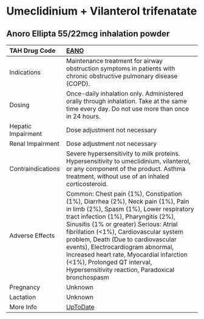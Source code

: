 # Umeclidinium + Vilanterol trifenatate

## Anoro Ellipta 55/22mcg inhalation powder

| TAH Drug Code      | [EANO](https://www.tahsda.org.tw/drugs/hissearch.php?drug_code=EANO)                                                                                                                                                                                                                                                                                                                                                                                             |
|:-------------------|:-----------------------------------------------------------------------------------------------------------------------------------------------------------------------------------------------------------------------------------------------------------------------------------------------------------------------------------------------------------------------------------------------------------------------------------------------------------------|
| Indications        | Maintenance treatment for airway obstruction symptoms in patients with chronic obstructive pulmonary disease (COPD).                                                                                                                                                                                                                                                                                                                                             |
| Dosing             | Once-daily inhalation only. Administered orally through inhalation. Take at the same time every day. Do not use more than once in 24 hours.                                                                                                                                                                                                                                                                                                                      |
| Hepatic Impairment | Dose adjustment not necessary                                                                                                                                                                                                                                                                                                                                                                                                                                    |
| Renal Impairment   | Dose adjustment not necessary                                                                                                                                                                                                                                                                                                                                                                                                                                    |
| Contraindications  | Severe hypersensitivity to milk proteins. Hypersensitivity to umeclidinium, vilanterol, or any component of the product. Asthma treatment, without use of an inhaled corticosteroid.                                                                                                                                                                                                                                                                             |
| Adverse Effects    | Common: Chest pain (1%), Constipation (1%), Diarrhea (2%), Neck pain (1%), Pain in limb (2%), Spasm (1%), Lower respiratory tract infection (1%), Pharyngitis (2%), Sinusitis (1% or greater) Serious: Atrial fibrillation (<1%), Cardiovascular system problem, Death (Due to cardiovascular events), Electrocardiogram abnormal, Increased heart rate, Myocardial infarction (<1%), Prolonged QT interval, Hypersensitivity reaction, Paradoxical bronchospasm |
| Pregnancy          | Unknown                                                                                                                                                                                                                                                                                                                                                                                                                                                          |
| Lactation          | Unknown                                                                                                                                                                                                                                                                                                                                                                                                                                                          |
| More Info          | [UpToDate](https://www.uptodate.com/contents/umeclidinium-+-vilanterol-trifenatate-drug-information)                                                                                                                                                                                                                                                                                                                                                             |

